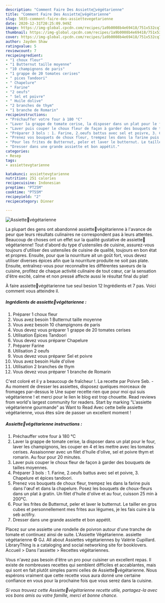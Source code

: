 ```yaml
---
description: "Comment Faire Des Assiette🌿végétarienne"
title: "Comment Faire Des Assiette🌿végétarienne"
slug: 5035-comment-faire-des-assiettevegetarienne
date: 2020-12-31T20:25:09.949Z
image: https://img-global.cpcdn.com/recipes/1a9b0008b4e69418/751x532cq70/assiette🌿vegetarienne-photo-principale-de-la-recette.jpg
thumbnail: https://img-global.cpcdn.com/recipes/1a9b0008b4e69418/751x532cq70/assiette🌿vegetarienne-photo-principale-de-la-recette.jpg
cover: https://img-global.cpcdn.com/recipes/1a9b0008b4e69418/751x532cq70/assiette🌿vegetarienne-photo-principale-de-la-recette.jpg
author: Jayden Shaw
ratingvalue: 5
reviewcount: 7
recipeingredient:
- "1 choux fleur"
- "1 Butternut taille moyenne"
- "10 champignons de paris"
- "1 grappe de 20 tomates cerises"
- " pices Tandoori"
- " Chapelure"
- " Farine"
- "2 oeufs"
- " Sel et poivre"
- " Huile dolive"
- "2 branches de thym"
- "1 branche de Romarin"
recipeinstructions:
- "Préchauffer votre four à 180 °C"
- "Laver la grappe de tomate cerise, la disposer dans un plat pour le four, laver les champignons, les couper en 4 et les mettre avec les tomates cerises. Assaisonner avec un filet d&#39;huile d&#39;olive, sel et poivre thym et romarin. Au four pour 20 minutes."
- "Laver puis couper le choux fleur de façon à garder des bouquets de tailles moyennes."
- "Préparer 3 bols : 1. Farine, 2.oeufs battus avec sel et poivre, 3. Chapelure et épices tandoori."
- "Prenez vos bouquets de choux fleur, trempez les dans la farine puis dans l&#39;œuf et dans la chapelure. Posez les bouquets de choux-fleurs dans un plat à gratin. Un filet d&#39;huile d&#39;olive et au four, cuisson 25 min à 200°C."
- "Pour les frites de Butternut, peler et laver le butternut. Le tailler en gros cubes et personnellement mes frites aux légumes, je les fais cuire à la seb actifry."
- "Dresser dans une grande assiette et bon appétit."
categories:
- Resep
tags:
- assiettevgtarienne

katakunci: assiettevgtarienne 
nutrition: 251 calories
recipecuisine: Indonesian
preptime: "PT25M"
cooktime: "PT55M"
recipeyield: "2"
recipecategory: Dinner

---
```



![Assiette🌿végétarienne](https://img-global.cpcdn.com/recipes/1a9b0008b4e69418/751x532cq70/assiette🌿vegetarienne-photo-principale-de-la-recette.jpg)

La plupart des gens ont abandonné assiette🌿végétarienne à l'avance de peur que leurs résultats culinaires ne correspondent pas à leurs attentes. Beaucoup de choses ont un effet sur la qualité gustative de assiette🌿végétarienne! Tout d'abord du type d'ustensiles de cuisine, assurez-vous toujours d'utiliser des ustensiles de cuisine de qualité, toujours en bon état et propres. Ensuite, pour que la nourriture ait un goût fort, vous devez utiliser diverses épices afin que la nourriture produite ne soit pas plate. Ensuite, entraînez-vous pour reconnaître les différentes saveurs de la cuisine, profitez de chaque activité culinaire de tout cœur, car la sensation d'être excité, calme et non pressé affecte aussi le résultat final du plat!

<!--inarticleads1-->

À faire assiette🌿végétarienne tue seul besion 12 Ingrédients et 7 pas. Voici comment vous atteindre il.

##### Ingrédients de assiette🌿végétarienne :

1. Préparer 1 choux fleur
1. Vous avez besoin 1 Butternut taille moyenne
1. Vous avez besoin 10 champignons de paris
1. Vous devez vous préparer 1 grappe de 20 tomates cerises
1. Utilisation  Épices Tandoori
1. Vous devez vous préparer  Chapelure
1. Préparer  Farine
1. Utilisation 2 oeufs
1. Vous devez vous préparer  Sel et poivre
1. Vous avez besoin  Huile d&#39;olive
1. Utilisation 2 branches de thym
1. Vous devez vous préparer 1 branche de Romarin


C&#39;est coloré et il y a beaucoup de fraîcheur !. La recette par Poivre Seb. - Au moment de dresser les assiettes, disposez quelques morceaux de fromages par-dessus le Une super recette rien que pour moi qui suis végétarienne ! et merci pour le lien le blog est trop chouette. Read reviews from world&#39;s largest community for readers. Start by marking &#34;L&#39;assiette végétarienne gourmande&#34; as Want to Read Avec cette belle assiette végétarienne, vous êtes sûre de passer un excellent moment ! 

<!--inarticleads2-->

##### Assiette🌿végétarienne instructions :

1. Préchauffer votre four à 180 °C
1. Laver la grappe de tomate cerise, la disposer dans un plat pour le four, laver les champignons, les couper en 4 et les mettre avec les tomates cerises. Assaisonner avec un filet d&#39;huile d&#39;olive, sel et poivre thym et romarin. Au four pour 20 minutes.
1. Laver puis couper le choux fleur de façon à garder des bouquets de tailles moyennes.
1. Préparer 3 bols : 1. Farine, 2.oeufs battus avec sel et poivre, 3. Chapelure et épices tandoori.
1. Prenez vos bouquets de choux fleur, trempez les dans la farine puis dans l&#39;œuf et dans la chapelure. Posez les bouquets de choux-fleurs dans un plat à gratin. Un filet d&#39;huile d&#39;olive et au four, cuisson 25 min à 200°C.
1. Pour les frites de Butternut, peler et laver le butternut. Le tailler en gros cubes et personnellement mes frites aux légumes, je les fais cuire à la seb actifry.
1. Dresser dans une grande assiette et bon appétit.


Placez sur une assiette une rondelle de poivron autour d&#39;une tranche de tomate et continuez ainsi de suite. L&#39;Assiette Végétarienne. assiette végétarienne © GJ. All about Assiettes végétariennes by Valérie Cupillard. LibraryThing is a cataloging and social networking site for booklovers. Accueil &gt; Dans l&#39;assiette &gt; Recettes végétariennes. 

<!--inarticleads1-->

<p>
Vous n'avez pas besoin d'être un pro pour cuisiner un excellent repas. Il existe de nombreuses recettes qui semblent difficiles et accablantes, mais qui sont en fait plutôt simples parmi celles de Assiette🌿végétarienne. Nous espérons vraiment que cette recette vous aura donné une certaine confiance en vous pour la prochaine fois que vous serez dans la cuisine.
</p>

<p>
<i>Si vous trouvez cette Assiette🌿végétarienne recette utile, partagez-la avec vos bons amis ou votre famille, merci et bonne chance.</i>
</p>
